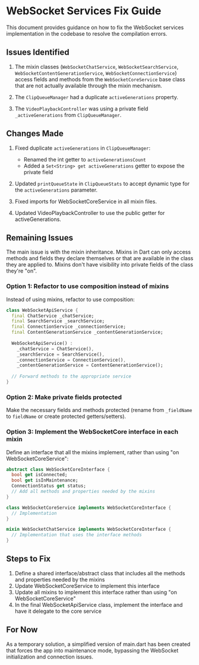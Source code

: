 # WebSocket Services Fix Guide

This document provides guidance on how to fix the WebSocket services implementation in the codebase to resolve the compilation errors.

## Issues Identified

1. The mixin classes (`WebSocketChatService`, `WebSocketSearchService`, `WebSocketContentGenerationService`, `WebSocketConnectionService`) access fields and methods from the `WebSocketCoreService` base class that are not actually available through the mixin mechanism.

2. The `ClipQueueManager` had a duplicate `activeGenerations` property.

3. The `VideoPlaybackController` was using a private field `_activeGenerations` from `ClipQueueManager`.

## Changes Made

1. Fixed duplicate `activeGenerations` in `ClipQueueManager`:
   - Renamed the int getter to `activeGenerationsCount`
   - Added a `Set<String> get activeGenerations` getter to expose the private field

2. Updated `printQueueState` in `ClipQueueStats` to accept dynamic type for the `activeGenerations` parameter.

3. Fixed imports for WebSocketCoreService in all mixin files.

4. Updated VideoPlaybackController to use the public getter for activeGenerations.

## Remaining Issues

The main issue is with the mixin inheritance. Mixins in Dart can only access methods and fields they declare themselves or that are available in the class they are applied to. Mixins don't have visibility into private fields of the class they're "on".

### Option 1: Refactor to use composition instead of mixins

Instead of using mixins, refactor to use composition:

```dart
class WebSocketApiService {
  final ChatService _chatService;
  final SearchService _searchService;
  final ConnectionService _connectionService;
  final ContentGenerationService _contentGenerationService;
  
  WebSocketApiService() :
    _chatService = ChatService(),
    _searchService = SearchService(),
    _connectionService = ConnectionService(),
    _contentGenerationService = ContentGenerationService();
    
  // Forward methods to the appropriate service
}
```

### Option 2: Make private fields protected

Make the necessary fields and methods protected (rename from `_fieldName` to `fieldName` or create protected getters/setters).

### Option 3: Implement the WebSocketCore interface in each mixin

Define an interface that all the mixins implement, rather than using "on WebSocketCoreService":

```dart
abstract class WebSocketCoreInterface {
  bool get isConnected;
  bool get isInMaintenance;
  ConnectionStatus get status;
  // Add all methods and properties needed by the mixins
}

class WebSocketCoreService implements WebSocketCoreInterface {
  // Implementation
}

mixin WebSocketChatService implements WebSocketCoreInterface {
  // Implementation that uses the interface methods
}
```

## Steps to Fix

1. Define a shared interface/abstract class that includes all the methods and properties needed by the mixins
2. Update WebSocketCoreService to implement this interface
3. Update all mixins to implement this interface rather than using "on WebSocketCoreService"
4. In the final WebSocketApiService class, implement the interface and have it delegate to the core service

## For Now

As a temporary solution, a simplified version of main.dart has been created that forces the app into maintenance mode, bypassing the WebSocket initialization and connection issues.